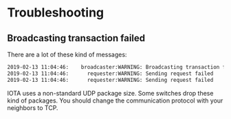 # Troubleshooting

## Broadcasting transaction failed

There are a lot of these kind of messages:

```bash
2019-02-13 11:04:46:    broadcaster:WARNING: Broadcasting transaction failed
2019-02-13 11:04:46:      requester:WARNING: Sending request failed
2019-02-13 11:04:46:      requester:WARNING: Sending request failed
```

IOTA uses a non-standard UDP package size. Some switches drop these kind of packages. 
You should change the communication protocol with your neighbors to TCP.
